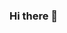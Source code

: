 ### Hi there 👋

<!--
**netsec007/netsec007** is a ✨ _special_ ✨ repository because its `README.md` (this file) appears on your GitHub profile.

![Metrics](https://github.com/netsec007/netsec007/blob/main/github-metrics.svg)
